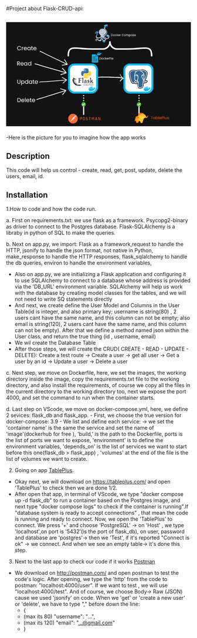 #Project about Flask-CRUD-api:

![Screenshot](static/images/flask.png)
-
-Here is the picture for you to imagine how the app works
## Description
This code will help us control - create, read, get, post, update, delete the users, email, id.

## Installation
1.How to code and how the code run.

a.  First on requirements.txt: we use flask as a framework. Psycopg2-binary as driver to connect to the Postgres database. Flask-SQLAlchemy is a libraby in python of SQL to make the queries.

b.  Next on app.py, we import: Flask as a framework,request to handle the HTTP, jsonify to handle the json format, not native in Python, make_response to handle the HTTP responses, flask_sqlalchemy to handle the db queries, environ to handle the environment variables,
   - Also on app.py, we are initializing a Flask application and configuring it to use SQLAlchemy to connect to a database whose address is provided via the 'DB_URL' environment variable. SQLAlchemy will help us work with the database by creating model classes for the tables, and we will not need to write SQ statements directly
   - And next, we create define the User Model and Columns in the User Table(id is integer, and also primary key; username is string(80) , 2 users cant have the same name, and this column can not be empty; also email is string(120), 2 users cant have the same name, and this column can not be empty). After that we define a method named json within the User class, and return the true thing (id , username, email)
   - We wil create the Database Table
   - After those steps, we will create the CRUD( CREATE - READ - UPDATE - DELETE): Create a test route -> Create a user -> get all user -> Get a user by an id -> Update a user -> Delete a user
     
c.  Next step, we move on Dockerfile, here, we set the images, the working directory inside the image, copy the requirements.txt file to the working directory, and also install the requirements, of course we copy all the files in the current directory to the working directory too, next we expose the port 4000, and set the command to run when the container starts.

d.  Last step on VScode, we move on docker-compose.yml, here, we define 2 sevices: flask_db and flask_app.
    - First, we choose the true version for docker-compose: 3.9
    - We list and define each service:
        -> we set the 'container name' is the same the service and set the name of 'image'(dockerhub for free ), 'build,' is the path to the Dockerfile, ports is the list of ports we want to expose, 'environment' is to define the environment variables, 'depends_on' is the list of services we want to start before this one(flask_db > flask_app) , 'volumes' at the end of the file is the list of volumes we want to create.
	
2. Going on app [TablePlus](#tableplus).
* Okay next, we will download on https://tableplus.com/ and open 'TablePlus' to check then we are done 1/2.
* After open that app, in terminal of VScode, we type "docker compose up -d flask_db" to run a container based on the Postgres image, and next type "docker compose logs" to check if the container is running".If "database system is ready to accept connections" , that mean the code is running and ready to connect. Now, we open the 'TablePlus' to connect. We press '+' and choose 'PostgreSQL' -> on 'Host' , we type 'localhost',on port is '5432'(is the port of flask_db), on user, password and database are 'postgres'-> then we 'Test', if it's reported "Connect is ok" -> we connect. And when we see an empty table-> it's done this step.
3. Next to the last app to check our code if it works [Postman](#postman)
*  We download on http://postman.com/ and open postman to test the code's logic. After opening, we type the 'http' from the code to postman: "localhost:4000/user". If we want to test , we will use "localhost:4000/test". And of course, we choose Body-> Raw (JSON) cause we used 'jsonify' on code. When we 'get' or 'create a new user' or 'delete', we have to type "," before down the line:
  	- {
 	- (max its 80)        "username": "...",
	- (max its 120)       "email": "...@gmail.com"
  	- }
